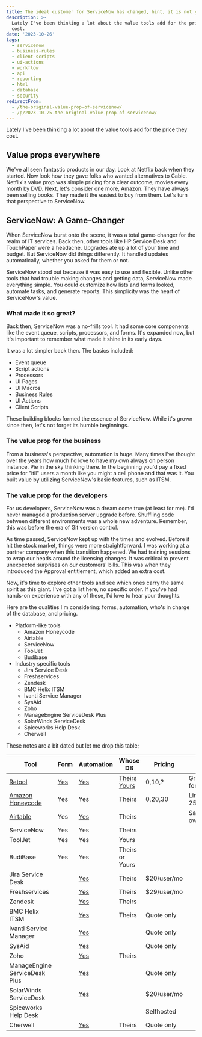 ```yaml
---
title: The ideal customer for ServiceNow has changed, hint, it is not you, probably
description: >-
  Lately I've been thinking a lot about the value tools add for the price they
  cost.
date: '2023-10-26'
tags:
  - servicenow
  - business-rules
  - client-scripts
  - ui-actions
  - workflow
  - api
  - reporting
  - html
  - database
  - security
redirectFrom:
  - /the-original-value-prop-of-servicenow/
  - /p/2023-10-25-the-original-value-prop-of-servicenow/
---
```


Lately I've been thinking a lot about the value tools add for the price they cost.  

## Value props everywhere 

We've all seen fantastic products in our day. Look at Netflix back when they started. Now look how they gave folks who wanted alternatives to Cable. Netflix's value prop was simple pricing for a clear outcome, movies every month by DVD. Next, let's consider one more, Amazon. They have always been selling books.  They made it the easiest to buy from them.  Let's turn that perspective to ServiceNow.

## ServiceNow: A Game-Changer

When ServiceNow burst onto the scene, it was a total game-changer for the realm of IT services. Back then, other tools like HP Service Desk and TouchPaper were a headache. Upgrades ate up a lot of your time and budget. But ServiceNow did things differently. It handled updates automatically, whether you asked for them or not.

ServiceNow stood out because it was easy to use and flexible. Unlike other tools that had trouble making changes and getting data, ServiceNow made everything simple. You could customize how lists and forms looked, automate tasks, and generate reports. This simplicity was the heart of ServiceNow's value. 


### What made it so great?

Back then, ServiceNow was a no-frills tool. It had some core components like the event queue, scripts, processors, and forms. It's expanded now, but it's important to remember what made it shine in its early days.


It was a lot simpler back then. The basics included:

- Event queue
- Script actions
- Processors
- UI Pages
- UI Macros
- Business Rules
- UI Actions
- Client Scripts

These building blocks formed the essence of ServiceNow. While it's grown since then, let's not forget its humble beginnings.

### The value prop for the business

From a business's perspective, automation is huge. Many times I've thought over the years how much I'd love to have my own always on person instance. Pie in the sky thinking there. In the beginning you'd pay a fixed price for "itil" users a month like you might a cell phone and that was it.  You built value by utilizing ServiceNow's basic features, such as ITSM. 

### The value prop for the developers

For us developers, ServiceNow was a dream come true (at least for me). I'd never managed a production server upgrade before. Shuffling code between different environments was a whole new adventure. Remember, this was before the era of Git version control.



As time passed, ServiceNow kept up with the times and evolved. Before it hit the stock market, things were more straightforward. I was working at a partner company when this transition happened. We had training sessions to wrap our heads around the licensing changes. It was critical to prevent unexpected surprises on our customers' bills. This was when they introduced the Approval entitlement, which added an extra cost.



Now, it's time to explore other tools and see which ones carry the same spirit as this giant. I've got a list here, no specific order. If you've had hands-on experience with any of these, I'd love to hear your thoughts.



Here are the qualities I'm considering: forms, automation, who's in charge of the database, and pricing.

- Platform-like tools
  - Amazon Honeycode
  - Airtable
  - ServiceNow
  - ToolJet
  - Budibase
- Industry specific tools
  - Jira Service Desk
  - Freshservices
  - Zendesk
  - BMC Helix ITSM
  - Ivanti Service Manager
  - SysAid
  - Zoho
  - ManageEngine ServiceDesk Plus
  - SolarWinds ServiceDesk
  - Spiceworks Help Desk
  - Cherwell

These notes are a bit dated but let me drop this table;

| Tool                          | Form     | Automation | Whose DB                | Pricing     | Difference                                           |
| ----------------------------- | -------- | ---------- | ----------------------- | ----------- | ---------------------------------------------------- |
| [Retool][4]                   | [Yes][3] | [Yes][2]   | [Theirs][5]  [Yours][4] | 0,10,?      | Granular Access Controls only for Enterprise clients |
| [Amazon Honeycode][6]         | Yes      | Yes        | Theirs                  | 0,20,30     | Limited to 2500/10000/100000rows/table               |
| [Airtable][7]                 | Yes      | [Yes][1]   | Theirs                  |             | Same except, you control ownership of data           |
| ServiceNow                    | Yes      | Yes        | Theirs                  |             |                                                      |
| ToolJet                       | Yes      | Yes        | Yours                   |             |                                                      |
| BudiBase                      | Yes      | Yes        | Theirs or Yours         |             |                                                      |
| Jira Service Desk             |          | [Yes][15]  | Theirs                  | $20/user/mo |                                                      |
| Freshservices                 |          | [Yes][14]  | Theirs                  | $29/user/mo |                                                      |
| Zendesk                       |          | [Yes][13]  | Theirs                  |             |                                                      |
| BMC Helix ITSM                |          | [Yes][12]  | Theirs                  | Quote only  |                                                      |
| Ivanti Service Manager        |          | [Yes][11]  |                         | Quote only  |                                                      |
| SysAid                        |          | [Yes][10]  |                         | Quote only  |                                                      |
| Zoho                          |          | [Yes][9]   | Theirs                  |             |                                                      |
| ManageEngine ServiceDesk Plus |          | [Yes][16]  |                         | Quote only  |                                                      |
| SolarWinds ServiceDesk        |          | [Yes][17]  |                         | $20/user/mo |                                                      |
| Spiceworks Help Desk          |          |            |                         | Selfhosted  |                                                      |
| Cherwell                      |          | [Yes][8]   | Theirs                  | Quote only | |


[1]:https://support.airtable.com/hc/en-us/articles/360050974153-Automations-Overview
[2]:https://docs.retool.com/docs/scripting-retool
[3]:https://docs.retool.com/docs/creating-forms
[4]:https://retool.com/self-hosted/
[5]:https://retool.com/pricing/
[6]:https://www.honeycode.aws/pricing
[7]:https://airtable.com/pricing	
[8]:https://ca.cherwell.com/products/cherwell-core/workflow-automation/
[9]:https://www.zoho.com/creator/workflow-automation.html
[10]:https://www.sysaid.com/service-automation
[11]:https://www.ivanti.com/solutions/service-management/workflow-automation
[12]:https://www.bmc.com/it-solutions/bmc-helix-itsm-capabilities.html
[13]:https://developer.zendesk.com/api-reference/ticketing/business-rules/automations/
[14]:https://freshdesk.com/automations
[15]:https://www.atlassian.com/software/jira/features/automation
[16]:https://www.manageengine.com/products/service-desk/help-desk-features.html
[17]:https://documentation.solarwinds.com/en/success_center/swsd/content/completeguidetoswsd/automations.htm